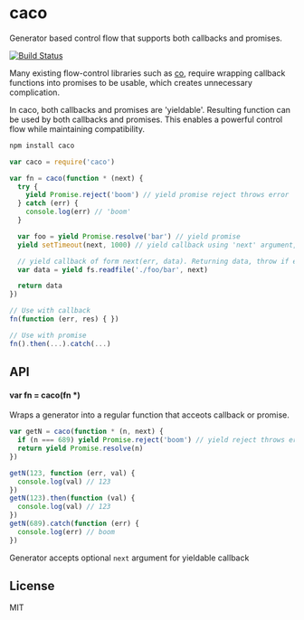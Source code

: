 # caco

Generator based control flow that supports both callbacks and promises.

[![Build Status](https://travis-ci.org/cshum/caco.svg?branch=master)](https://travis-ci.org/cshum/caco)

Many existing flow-control libraries such as [co](https://github.com/tj/co), require wrapping callback functions into promises to be usable, which creates unnecessary complication. 

In caco, both callbacks and promises are 'yieldable'. 
Resulting function can be used by both callbacks and promises. 
This enables a powerful control flow while maintaining compatibility.

```bash
npm install caco
```

```js
var caco = require('caco')

var fn = caco(function * (next) {
  try {
    yield Promise.reject('boom') // yield promise reject throws error
  } catch (err) {
    console.log(err) // 'boom'
  }

  var foo = yield Promise.resolve('bar') // yield promise
  yield setTimeout(next, 1000) // yield callback using 'next' argument, delay 1 second

  // yield callback of form next(err, data). Returning data, throw if err exists
  var data = yield fs.readfile('./foo/bar', next) 

  return data
})

// Use with callback
fn(function (err, res) { })

// Use with promise
fn().then(...).catch(...)
```

## API

#### var fn = caco(fn *)

Wraps a generator into a regular function that acceots callback or promise.

```js
var getN = caco(function * (n, next) {
  if (n === 689) yield Promise.reject('boom') // yield reject throws error
  return yield Promise.resolve(n)
})

getN(123, function (err, val) {
  console.log(val) // 123
})
getN(123).then(function (val) {
  console.log(val) // 123
})
getN(689).catch(function (err) {
  console.log(err) // boom
})
```

Generator accepts optional `next` argument for yieldable callback

## License

MIT
